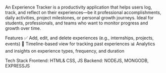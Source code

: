 An Experience Tracker is a productivity application that helps users log, track, and reflect on their experiences—be it professional accomplishments, daily activities, project milestones, or personal growth journeys. Ideal for students, professionals, and teams who want to monitor progress and growth over time.


Features
✅ Add, edit, and delete experiences (e.g., internships, projects, events)
📆 Timeline-based view for tracking past experiences
📊 Analytics and insights on experience types, frequency, and duration


Tech Stack
Frontend: HTML& CSS, JS
Backend: NODEJS, MONGODB, EXPRESSJS
